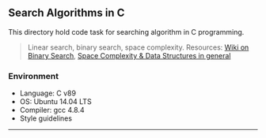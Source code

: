 ## Search Algorithms in C

This directory hold code task for searching algorithm in C programming.

> Linear search, binary search, space complexity. Resources: [Wiki on Binary Search](https://en.wikipedia.org/wiki/Binary_search_algorithm),
> [Space Complexity & Data Structures in general](http://btechsmartclass.com/DS/U1_T3.html)

### Environment
* Language: C v89
* OS: Ubuntu 14.04 LTS
* Compiler: gcc 4.8.4
* Style guidelines 

---

